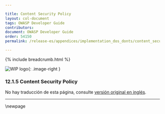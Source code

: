 ```yaml
---

title: Content Security Policy
layout: col-document
tags: OWASP Developer Guide
contributors:
document: OWASP Developer Guide
order: 54150
permalink: /release-es/appendices/implementation_dos_donts/content_security_policy/

---
```


{% include breadcrumb.html %}

<style type="text/css">
.image-right {
  height: 180px;
  display: block;
  margin-left: auto;
  margin-right: auto;
  float: right;
}
</style>

![WIP logo](../../../assets/images/dg_wip.png "Trabajo en curso"){: .image-right }

### 12.1.5 Content Security Policy

No hay traducción de esta página, consulte [versión original en inglés][release140105].

----

[release140105]: https://github.com/OWASP/www-project-developer-guide/blob/main/release/14-appendices/01-implementation-dos-donts/05-content-security-policy.md

\newpage

